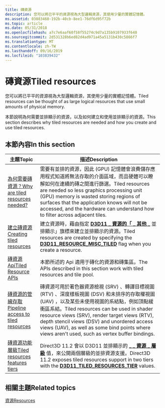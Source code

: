 ```yaml
---
title: 磚資源
description: 您可以將已平平的資源視為大型邏輯資源，其使用少量的實體記憶體。
ms.assetid: 03083460-192b-40cb-8ee1-76df6d95f72b
ms.topic: article
ms.date: 05/31/2018
ms.openlocfilehash: a7c7e6aaf60f58f55274c9d7a135b9107933f640
ms.sourcegitcommit: 2d531328b6ed82d4ad971a45a5131b430c5866f7
ms.translationtype: MT
ms.contentlocale: zh-TW
ms.lasthandoff: 09/16/2019
ms.locfileid: "103839432"
---
```

# <a name="tiled-resources"></a><span data-ttu-id="19591-103">磚資源</span><span class="sxs-lookup"><span data-stu-id="19591-103">Tiled resources</span></span>

<span data-ttu-id="19591-104">您可以將已平平的資源視為大型邏輯資源，其使用少量的實體記憶體。</span><span class="sxs-lookup"><span data-stu-id="19591-104">Tiled resources can be thought of as large logical resources that use small amounts of physical memory.</span></span>

<span data-ttu-id="19591-105">本節說明為何需要並排顯示的資源，以及如何建立和使用並排顯示的資源。</span><span class="sxs-lookup"><span data-stu-id="19591-105">This section describes why tiled resources are needed and how you create and use tiled resources.</span></span>

## <a name="in-this-section"></a><span data-ttu-id="19591-106">本節內容</span><span class="sxs-lookup"><span data-stu-id="19591-106">In this section</span></span>



| <span data-ttu-id="19591-107">主題</span><span class="sxs-lookup"><span data-stu-id="19591-107">Topic</span></span>                                                                                   | <span data-ttu-id="19591-108">描述</span><span class="sxs-lookup"><span data-stu-id="19591-108">Description</span></span>                                                                                                                                                                                                                                         |
|-----------------------------------------------------------------------------------------|-----------------------------------------------------------------------------------------------------------------------------------------------------------------------------------------------------------------------------------------------------|
| [<span data-ttu-id="19591-109">為何需要磚資源？</span><span class="sxs-lookup"><span data-stu-id="19591-109">Why are tiled resources needed?</span></span>](why-are-tiled-resources-needed-.md)<br/>       | <span data-ttu-id="19591-110">需要有並排的資源，因此 (GPU) 記憶體會浪費儲存應用程式知道將無法存取的介面區域，而且硬體可以瞭解如何在連續的磚之間進行篩選。</span><span class="sxs-lookup"><span data-stu-id="19591-110">Tiled resources are needed so less graphics processing unit (GPU) memory is wasted storing regions of surfaces that the application knows will not be accessed, and the hardware can understand how to filter across adjacent tiles.</span></span><br/>     |
| [<span data-ttu-id="19591-111">建立磚資源</span><span class="sxs-lookup"><span data-stu-id="19591-111">Creating tiled resources</span></span>](creating-tiled-resources.md)<br/>                     | <span data-ttu-id="19591-112">建立資源時，藉由指定 [**D3D11 \_ 資源的「 \_ 其他 \_**](/windows/desktop/api/D3D11/ne-d3d11-d3d11_resource_misc_flag) 並排顯示」旗標來建立並排顯示的資源。</span><span class="sxs-lookup"><span data-stu-id="19591-112">Tiled resources are created by specifying the [**D3D11\_RESOURCE\_MISC\_TILED**](/windows/desktop/api/D3D11/ne-d3d11-d3d11_resource_misc_flag) flag when you create a resource.</span></span><br/>                                                                                          |
| [<span data-ttu-id="19591-113">磚資源 Api</span><span class="sxs-lookup"><span data-stu-id="19591-113">Tiled Resource APIs</span></span>](tiled-resource-apis.md)<br/>                               | <span data-ttu-id="19591-114">本節所述的 Api 適用于磚化的資源和磚集區。</span><span class="sxs-lookup"><span data-stu-id="19591-114">The APIs described in this section work with tiled resources and tile pool.</span></span><br/>                                                                                                                                                              |
| [<span data-ttu-id="19591-115">磚資源的管線存取</span><span class="sxs-lookup"><span data-stu-id="19591-115">Pipeline access to tiled resources</span></span>](pipeline-access-to-tiled-resources.md)<br/> | <span data-ttu-id="19591-116">磚資源可用於著色器資源檢視 (SRV) 、轉譯目標視圖 (RTV) 、深度樣板視圖 (DSV) 和未排序的存取權視圖 (UAV) ，以及某些未使用視圖的系結點，例如頂點緩衝區系結。</span><span class="sxs-lookup"><span data-stu-id="19591-116">Tiled resources can be used in shader resource views (SRV), render target views (RTV), depth stencil views (DSV) and unordered access views (UAV), as well as some bind points where views aren't used, such as vertex buffer bindings.</span></span> <br/> |
| [<span data-ttu-id="19591-117">磚資源功能層級</span><span class="sxs-lookup"><span data-stu-id="19591-117">Tiled resources features tiers</span></span>](tiled-resources-features-tiers.md)<br/>         | <span data-ttu-id="19591-118">Direct3D 11.2 會以 D3D11 並排顯示的 [**\_ \_ 資源 \_ 層級**](/windows/desktop/api/D3D11/ne-d3d11-d3d11_tiled_resources_tier) 值，來公開兩個層級的並排資源支援。</span><span class="sxs-lookup"><span data-stu-id="19591-118">Direct3D 11.2 exposes tiled resources support in two tiers with the [**D3D11\_TILED\_RESOURCES\_TIER**](/windows/desktop/api/D3D11/ne-d3d11-d3d11_tiled_resources_tier) values.</span></span> <br/>                                                                                         |



 

## <a name="related-topics"></a><span data-ttu-id="19591-119">相關主題</span><span class="sxs-lookup"><span data-stu-id="19591-119">Related topics</span></span>

<dl> <dt>

[<span data-ttu-id="19591-120">資源</span><span class="sxs-lookup"><span data-stu-id="19591-120">Resources</span></span>](overviews-direct3d-11-resources.md)
</dt> </dl>

 

 





